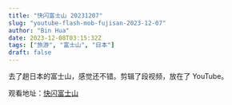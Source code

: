 ```yaml
---
title: "快闪富士山 20231207"
slug: "youtube-flash-mob-fujisan-2023-12-07"
author: "Bin Hua"
date: 2023-12-08T03:15:32Z
tags: ["旅游", "富士山", "日本"]
draft: false
---
```


去了趟日本的富士山，感觉还不错。剪辑了段视频，放在了 YouTube。

观看地址：[快闪富士山](https://www.youtube.com/watch?v=gj5-gh2x3PE)
